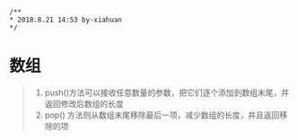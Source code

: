 ```
/**
* 2018.8.21 14:53 by-xiahuan
*/
```
# 数组

>1. push()方法可以接收任意数量的参数，把它们逐个添加到数组末尾，并返回修改后数组的长度
>2. pop() 方法则从数组末尾移除最后一项，减少数组的长度，并且返回移除的项 
